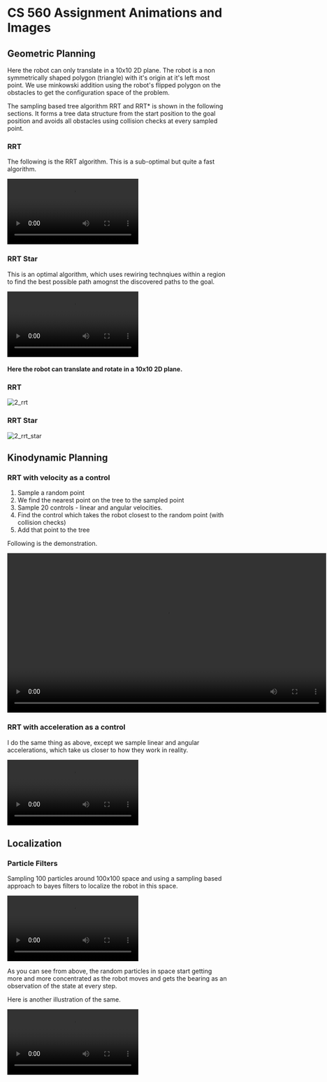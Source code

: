 # CS 560 Assignment Animations and Images



## Geometric Planning

Here the robot can only translate in a 10x10 2D plane. The robot is a non symmetrically shaped polygon (triangle) with it's origin at it's left most point. We use minkowski addition using the robot's flipped polygon on the obstacles to get the configuration space of the problem.

The sampling based tree algorithm RRT and RRT* is shown in the following sections. It forms a tree data structure from the start position to the goal position and avoids all obstacles using collision checks at every sampled point.

### RRT

The following is the RRT algorithm. This is a sub-optimal but quite a fast algorithm.

<video src="https://user-images.githubusercontent.com/25320503/149968226-db68f83a-015e-445f-bd7d-14253c7b5768.mp4" controls="controls" style="max-width: 730px;">
</video>

### RRT Star

This is an optimal algorithm, which uses rewiring technqiues within a region to find the best possible path amognst the discovered paths to the goal.

<video src="https://user-images.githubusercontent.com/25320503/150119283-c3fe6038-e523-42cc-b413-61a28e9f185c.mp4" controls="controls" style="max-width: 730px;">
</video>

#### Here the robot can translate and rotate in a 10x10 2D plane.

### RRT

![2_rrt](https://user-images.githubusercontent.com/25320503/149982090-d0de949f-20ce-4527-9d5c-d4a8ca58f414.png)

### RRT Star

![2_rrt_star](https://user-images.githubusercontent.com/25320503/149982250-653415d4-cfd6-4af9-9f23-09a98e0a8ba1.png)


## Kinodynamic Planning

### RRT with velocity as a control

1. Sample a random point
2. We find the nearest point on the tree to the sampled point
3. Sample 20 controls - linear and angular velocities.
4. Find the control which takes the robot closest to the random point (with collision checks)
5. Add that point to the tree 

Following is the demonstration.

<video src="https://user-images.githubusercontent.com/25320503/149969046-9544781a-4f8a-496e-9f0f-69d50564dca7.mp4" controls="controls" style="width:90vw; max-width: 730px;">
</video>

### RRT with acceleration as a control

I do the same thing as above, except we sample linear and angular accelerations, which take us closer to how they work in reality. 

<video src="https://user-images.githubusercontent.com/25320503/149969461-35ce8b3c-b426-417b-9a0d-26b13bd52503.mp4" controls="controls" style="max-width: 730px;">
</video>


## Localization

### Particle Filters

Sampling 100 particles around 100x100 space and using a sampling based approach to bayes filters to localize the robot in this space.


<video src="https://user-images.githubusercontent.com/25320503/149969691-dbf506a5-3d76-4949-b689-383e4dd61116.mp4" controls="controls" style="max-width: 730px;">
</video>

As you can see from above, the random particles in space start getting more and more concentrated as the robot moves and gets the bearing as an observation of the state at every step.

Here is another illustration of the same.

<video src="https://user-images.githubusercontent.com/25320503/149970194-5c5520c8-d743-4572-9e3c-eb12acb9474a.mp4" controls="controls" style="max-width: 730px;">
</video>




